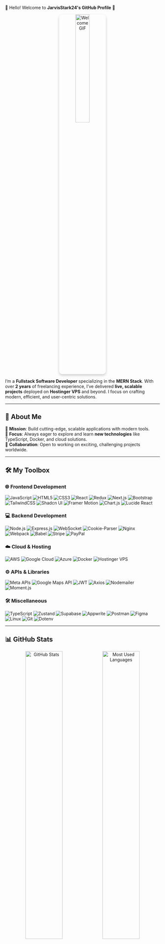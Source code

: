 👋 Hello! Welcome to **JarvisStark24's GitHub Profile** 🚀  

<div align="center">
  <img src="https://media.giphy.com/media/836HiJc7pgzy8iNXCn/giphy.gif" alt="Welcome GIF" width="30%" style="border-radius: 10px; transform: translateZ(20px); box-shadow: 0 4px 8px rgba(0, 0, 0, 0.2);" />
</div>

I’m a **Fullstack Software Developer** specializing in the **MERN Stack**. With over **2 years** of freelancing experience, I’ve delivered **live, scalable projects** deployed on **Hostinger VPS** and beyond. I focus on crafting modern, efficient, and user-centric solutions.  

---

## 🌟 About Me  

🎯 **Mission**: Build cutting-edge, scalable applications with modern tools.  
🌱 **Focus**: Always eager to explore and learn **new technologies** like TypeScript, Docker, and cloud solutions.  
🤝 **Collaboration**: Open to working on exciting, challenging projects worldwide.  

---

## 🛠️ My Toolbox  

### 🌐 Frontend Development  
<div>
  <img src="https://img.shields.io/badge/-JavaScript-F7DF1E?logo=javascript&logoColor=black&style=for-the-badge" alt="JavaScript"/> 
  <img src="https://img.shields.io/badge/-HTML5-E34F26?logo=html5&logoColor=white&style=for-the-badge" alt="HTML5"/> 
  <img src="https://img.shields.io/badge/-CSS3-1572B6?logo=css3&logoColor=white&style=for-the-badge" alt="CSS3"/> 
  <img src="https://img.shields.io/badge/-React-61DAFB?logo=react&logoColor=black&style=for-the-badge" alt="React"/> 
  <img src="https://img.shields.io/badge/-Redux-764ABC?logo=redux&logoColor=white&style=for-the-badge" alt="Redux"/> 
  <img src="https://img.shields.io/badge/-Next.js-000000?logo=next.js&logoColor=white&style=for-the-badge" alt="Next.js"/> 
  <img src="https://img.shields.io/badge/-Bootstrap-7952B3?logo=bootstrap&logoColor=white&style=for-the-badge" alt="Bootstrap"/> 
  <img src="https://img.shields.io/badge/-TailwindCSS-06B6D4?logo=tailwindcss&logoColor=white&style=for-the-badge" alt="TailwindCSS"/> 
  <img src="https://img.shields.io/badge/-ShadcnUI-9A51E0?style=for-the-badge" alt="Shadcn UI"/> 
  <img src="https://img.shields.io/badge/-Framer-0055FF?logo=framer&logoColor=white&style=for-the-badge" alt="Framer Motion"/> 
  <img src="https://img.shields.io/badge/-Chart.js-FF6384?logo=chart.js&logoColor=white&style=for-the-badge" alt="Chart.js"/> 
  <img src="https://img.shields.io/badge/-LucideReact-9A51E0?style=for-the-badge" alt="Lucide React"/>
</div>

### 💻 Backend Development  
<div>
  <img src="https://img.shields.io/badge/-Node.js-339933?logo=node.js&logoColor=white&style=for-the-badge" alt="Node.js"/> 
  <img src="https://img.shields.io/badge/-Express.js-000000?logo=express&logoColor=white&style=for-the-badge" alt="Express.js"/> 
  <img src="https://img.shields.io/badge/-WebSocket-4EA94B?logo=websocket&logoColor=white&style=for-the-badge" alt="WebSocket"/> 
  <img src="https://img.shields.io/badge/-CookieParser-000000?style=for-the-badge" alt="Cookie-Parser"/> 
  <img src="https://img.shields.io/badge/-Nginx-009639?logo=nginx&logoColor=white&style=for-the-badge" alt="Nginx"/> 
  <img src="https://img.shields.io/badge/-Webpack-8DD6F9?logo=webpack&logoColor=black&style=for-the-badge" alt="Webpack"/> 
  <img src="https://img.shields.io/badge/-Babel-F9DC3E?logo=babel&logoColor=black&style=for-the-badge" alt="Babel"/> 
  <img src="https://img.shields.io/badge/-Stripe-008CDD?logo=stripe&logoColor=white&style=for-the-badge" alt="Stripe"/> 
  <img src="https://img.shields.io/badge/-PayPal-00457C?logo=paypal&logoColor=white&style=for-the-badge" alt="PayPal"/> 
</div>

### ☁️ Cloud & Hosting  
<div>
  <img src="https://img.shields.io/badge/-AWS-232F3E?logo=amazon-aws&logoColor=white&style=for-the-badge" alt="AWS"/> 
  <img src="https://img.shields.io/badge/-Google%20Cloud-4285F4?logo=google-cloud&logoColor=white&style=for-the-badge" alt="Google Cloud"/> 
  <img src="https://img.shields.io/badge/-Microsoft%20Azure-0078D4?logo=microsoft-azure&logoColor=white&style=for-the-badge" alt="Azure"/> 
  <img src="https://img.shields.io/badge/-Docker-2496ED?logo=docker&logoColor=white&style=for-the-badge" alt="Docker"/> 
  <img src="https://img.shields.io/badge/-Hostinger%20VPS-FF5722?style=for-the-badge" alt="Hostinger VPS"/>
</div>

### ⚙️ APIs & Libraries  
<div>
  <img src="https://img.shields.io/badge/-Meta%20APIs-4267B2?logo=meta&logoColor=white&style=for-the-badge" alt="Meta APIs"/> 
  <img src="https://img.shields.io/badge/-Google%20Maps%20API-4285F4?logo=google-maps&logoColor=white&style=for-the-badge" alt="Google Maps API"/> 
  <img src="https://img.shields.io/badge/-JWT-000000?logo=json-web-tokens&logoColor=white&style=for-the-badge" alt="JWT"/> 
  <img src="https://img.shields.io/badge/-Axios-5A29E4?logo=axios&logoColor=white&style=for-the-badge" alt="Axios"/> 
  <img src="https://img.shields.io/badge/-Nodemailer-F05032?style=for-the-badge" alt="Nodemailer"/> 
  <img src="https://img.shields.io/badge/-Moment-000000?style=for-the-badge" alt="Moment.js"/> 
</div>

### 🛠 Miscellaneous  
<div>
  <img src="https://img.shields.io/badge/-TypeScript-3178C6?logo=typescript&logoColor=white&style=for-the-badge" alt="TypeScript"/> 
  <img src="https://img.shields.io/badge/-Zustand-FFA500?style=for-the-badge" alt="Zustand"/> 
  <img src="https://img.shields.io/badge/-Supabase-3FCF8E?logo=supabase&logoColor=white&style=for-the-badge" alt="Supabase"/> 
  <img src="https://img.shields.io/badge/-Appwrite-F02D5E?style=for-the-badge" alt="Appwrite"/> 
  <img src="https://img.shields.io/badge/-Postman-FF6C37?logo=postman&logoColor=white&style=for-the-badge" alt="Postman"/> 
  <img src="https://img.shields.io/badge/-Figma-F24E1E?logo=figma&logoColor=white&style=for-the-badge" alt="Figma"/> 
  <img src="https://img.shields.io/badge/-Linux-FCC624?logo=linux&logoColor=black&style=for-the-badge" alt="Linux"/> 
  <img src="https://img.shields.io/badge/-Git-F05032?logo=git&logoColor=white&style=for-the-badge" alt="Git"/> 
  <img src="https://img.shields.io/badge/-Dotenv-E3C29B?style=for-the-badge" alt="Dotenv"/> 
</div>

---

## 📊 GitHub Stats  

<div align="center">
  <img src="https://github-readme-stats.vercel.app/api?username=JarvisStark24&show_icons=true&theme=radical" alt="GitHub Stats" width="49%"/>
  <img src="https://github-readme-stats.vercel.app/api/top-langs/?username=JarvisStark24&layout=compact&theme=radical" alt="Most Used Languages" width="49%"/>
</div>  

<div align="center">
  <img src="https://media.giphy.com/media/xT9IgzoKnwFNmISR8I/giphy.gif" alt="Coding GIF" width="30%" style="border-radius: 10px; transform: translateZ(20px); box-shadow: 0 4px 8px rgba(0, 0, 0, 0.2);" />
</div>


## 📫 Let's Connect  

<div>
  <a href="mailto:codewithjarvis.24@gmail.com">
    <img src="https://img.shields.io/badge/-Email-232F3E?logo=gmail&logoColor=white&style=for-the-badge" alt="Email"/>
  </a>
  <a href="https://www.linkedin.com/in/sandip798/">
    <img src="https://img.shields.io/badge/-LinkedIn-0A66C2?logo=linkedin&logoColor=white&style=for-the-badge" alt="LinkedIn"/>
  </a>
  <a href="https://www.facebook.com/profile.php?id=61555990483036">
    <img src="https://img.shields.io/badge/-Facebook-1877F2?logo=facebook&logoColor=white&style=for-the-badge" alt="Facebook"/>
  </a>
  <a href="https://www.instagram.com/code_with.jarvis/">
    <img src="https://img.shields.io/badge/-Instagram-E4405F?logo=instagram&logoColor=white&style=for-the-badge" alt="Instagram"/>
  </a>
  <a href="https://x.com/home">
    <img src="https://img.shields.io/badge/-1DA1F2?logo=x&logoColor=white&style=for-the-badge" alt="X"/>
  </a>
</div>

<div>
  <a href="https://github.com/JarvisStark24">
    <img src="https://img.shields.io/badge/-GitHub-24292F?logo=github&logoColor=white&style=for-the-badge" alt="GitHub"/>
  </a>
  <h3 class="font-bold text-2xl text-gray-800 my-4">⚙️ My Tech Arsenal & Tools for Success</h3>
  <ul class="space-y-3">
    <li><strong>💻 <span class="font-semibold">OS:</span> Mac M3, Windows 11</li>
    <li><strong>🖥️ <span class="font-semibold">Laptop:</span> MacBook Air M1</li>
    <li><strong>🖱️ <span class="font-semibold">PC:</span> AMD Ryzen 2400G</li>
    <li><strong>🌐 <span class="font-semibold">Browser:</span> Brave Web Browser</li>
    <li><strong>📝 <span class="font-semibold">Code Editor:</span> VSCode - The Best Editor Out There</li>
  </ul>
  <h3 class="font-bold text-2xl text-gray-800 my-4">🏆 GitHub Achievements</h3>
  <img src="https://github-profile-trophy.vercel.app/?username=JarvisStark24&theme=onedark" alt="GitHub Trophies"/>
</div>




## ✨ Fun Fact  

💡 I love solving complex problems, experimenting with new technologies, and drinking coffee while coding! ☕ 
